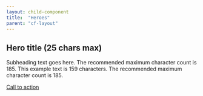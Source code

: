 ```yaml
---
layout: child-component
title:  "Heroes"
parent: "cf-layout"
---
```


<section class="m-hero">
    <div class="m-hero_wrapper wrapper">
        <div class="m-hero_text">
            <h1 class="m-hero_heading">Hero title (25 chars max)</h1>
            <p class="m-hero_subhead">
                Subheading text goes here. The recommended maximum character count is 185.
                This example text is 159 characters. The recommended maximum character count is 185.
            </p>
            <a class="m-hero_cta" href="#">
                Call to action
            </a>
        </div>
        <div class="m-hero_image" style="background-image: url('http://placekitten.com/g/400/195')"></div>
    </div>
</section>

